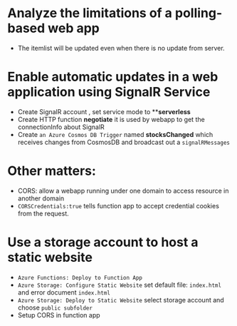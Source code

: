 # Analyze the limitations of a polling-based web app
- The itemlist will be updated even when there is no update from server. 

# Enable automatic updates in a web application using SignalR Service
- Create SignalR account , set service mode to ****serverless** 
- Create HTTP function **negotiate** it is used by webapp to get the connectionInfo about SignalR 
- Create `an Azure Cosmos DB Trigger` named **stocksChanged** which receives changes from CosmosDB and broadcast out a `signalRMessages`

# Other matters:
- CORS: allow a webapp running under one domain to access resource in another domain 
- `CORSCredentials:true` tells function app to accept credential cookies from the request. 

# Use a storage account to host a static website
- `Azure Functions: Deploy to Function App` 
- `Azure Storage: Configure Static Website` set default file: `index.html` and error document `index.html` 
- `Azure Storage: Deploy to Static Website` select storage account and choose `public subfolder` 
- Setup CORS in function app 
